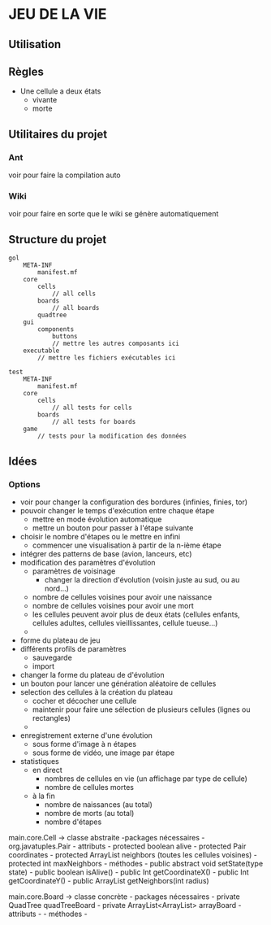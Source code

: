 # JEU DE LA VIE
## Utilisation
<!-- Faire une partie utilisation, pour montrer et expliquer le fonctionnement du logiciel -->

## Règles
- Une cellule a deux états
	- vivante
	- morte

## Utilitaires du projet
### Ant
voir pour faire la compilation auto
### Wiki
voir pour faire en sorte que le wiki se génère automatiquement
## Structure du projet
```
gol
	META-INF
		manifest.mf
	core
		cells
			// all cells
		boards
			// all boards
		quadtree
	gui
		components
			buttons
			// mettre les autres composants ici
	executable
		// mettre les fichiers exécutables ici
	
test
	META-INF
		manifest.mf
	core
		cells
			// all tests for cells
		boards
			// all tests for boards
	game
		// tests pour la modification des données
```

## Idées
### Options
- voir pour changer la configuration des bordures (infinies, finies, tor)
- pouvoir changer le temps d'exécution entre chaque étape
	- mettre en mode évolution automatique
	- mettre un bouton pour passer à l'étape suivante
- choisir le nombre d'étapes ou le mettre en infini
	- commencer une visualisation à partir de la n-ième étape
- intégrer des patterns de base (avion, lanceurs, etc)
- modification des paramètres d'évolution
	- paramètres de voisinage
		- changer la direction d'évolution (voisin juste au sud, ou au nord...)
	- nombre de cellules voisines pour avoir une naissance
	- nombre de cellules voisines pour avoir une mort
	- les cellules peuvent avoir plus de deux états (cellules enfants, cellules adultes, cellules vieillissantes, cellule tueuse...)
	- 
- forme du plateau de jeu
- différents profils de paramètres
	- sauvegarde
	- import
- changer la forme du plateau de d'évolution
- un bouton pour lancer une génération aléatoire de cellules
- selection des cellules à la création du plateau
	- cocher et décocher une cellule
	- maintenir pour faire une sélection de plusieurs cellules (lignes ou rectangles)
	- 
- enregistrement externe d'une évolution
	- sous forme d'image à n étapes
	- sous forme de vidéo, une image par étape
- statistiques
	- en direct
		- nombres de cellules en vie (un affichage par type de cellule)
		- nombre de cellules mortes
	- à la fin
		- nombre de naissances (au total)
		- nombre de morts (au total)
		- nombre d'étapes


main.core.Cell -> classe abstraite
	-packages nécessaires
		- org.javatuples.Pair
	- attributs
		- protected boolean alive
		- protected Pair<Int> coordinates
		- protected ArrayList<Cell> neighbors (toutes les cellules voisines)
		- protected int maxNeighbors
	- méthodes
		- public abstract void setState(type state)
		- public boolean isAlive()
		- public Int getCoordinateX()
		- public Int getCoordinateY()
		- public ArrayList<Cell> getNeighbors(int radius)

main.core.Board -> classe concrète
	- packages nécessaires
		- private QuadTree quadTreeBoard
		- private ArrayList<ArrayList<Cell>> arrayBoard
	- attributs
		- 
	- méthodes
		- 
